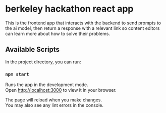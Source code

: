 # berkeley hackathon react app
This is the frontend app that interacts with the backend to send prompts to the ai model, then return a response with a relevant link so content editors can learn more about how to solve their problems.

## Available Scripts

In the project directory, you can run:

### `npm start`

Runs the app in the development mode.\
Open [http://localhost:3000](http://localhost:3000) to view it in your browser.

The page will reload when you make changes.\
You may also see any lint errors in the console.
